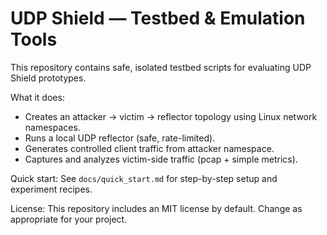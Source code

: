 # UDP Shield — Testbed & Emulation Tools

This repository contains safe, isolated testbed scripts for evaluating UDP Shield prototypes.

What it does:
- Creates an attacker → victim → reflector topology using Linux network namespaces.
- Runs a local UDP reflector (safe, rate-limited).
- Generates controlled client traffic from attacker namespace.
- Captures and analyzes victim-side traffic (pcap + simple metrics).

Quick start:
See `docs/quick_start.md` for step-by-step setup and experiment recipes.

License:
This repository includes an MIT license by default. Change as appropriate for your project.
